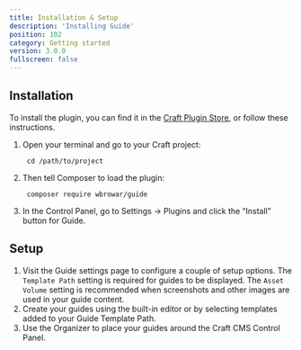 ```yaml
---
title: Installation & Setup
description: 'Installing Guide'
position: 102
category: Getting started
version: 3.0.0
fullscreen: false
---
```


## Installation

To install the plugin, you can find it in the [Craft Plugin Store](https://plugins.craftcms.com/guide), or follow these instructions.

1. Open your terminal and go to your Craft project:

        cd /path/to/project

2. Then tell Composer to load the plugin:

        composer require wbrowar/guide

3. In the Control Panel, go to Settings → Plugins and click the “Install” button for Guide.


## Setup

1. Visit the Guide settings page to configure a couple of setup options. The `Template Path` setting is required for guides to be displayed. The `Asset Volume` setting is recommended when screenshots and other images are used in your guide content.
2. Create your guides using the built-in editor or by selecting templates added to your Guide Template Path.
3. Use the Organizer to place your guides around the Craft CMS Control Panel.
